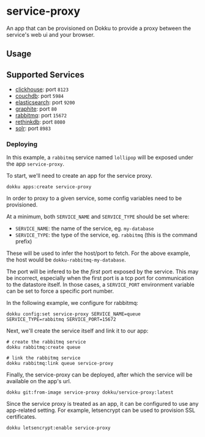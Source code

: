 # service-proxy

An app that can be provisioned on Dokku to provide a proxy between the service's web ui and your browser.

## Usage

## Supported Services

- [clickhouse](https://github.com/dokku/dokku-clickhouse): port `8123`
- [couchdb](https://github.com/dokku/dokku-couchdb): port `5984`
- [elasticsearch](https://github.com/dokku/dokku-elasticsearch): port `9200`
- [graphite](https://github.com/dokku/dokku-graphite): port `80`
- [rabbitmq](https://github.com/dokku/dokku-rabbitmq): port `15672`
- [rethinkdb](https://github.com/dokku/dokku-rethinkdb): port `8080`
- [solr](https://github.com/dokku/dokku-solr): port `8983`

### Deploying

In this example, a `rabbitmq` service named `lollipop` will be exposed under the app `service-proxy`.

To start, we'll need to create an app for the service proxy.

```shell
dokku apps:create service-proxy
```

In order to proxy to a given service, some config variables need to be provisioned.

At a minimum, both `SERVICE_NAME` and `SERVICE_TYPE` should be set where:

- `SERVICE_NAME`: the name of the service, eg. `my-database`
- `SERVICE_TYPE`: the type of the service, eg. `rabbitmq` (this is the command prefix)

These will be used to infer the host/port to fetch. For the above example, the host would be `dokku-rabbitmq-my-database`.

The port will be infered to be the _first_ port exposed by the service. This may be incorrect, especially when the first port is a tcp port for communication to the datastore itself. In those cases, a `SERVICE_PORT` environment variable can be set to force a specific port number.

In the following example, we configure for rabbitmq:

```shell
dokku config:set service-proxy SERVICE_NAME=queue SERVICE_TYPE=rabbitmq SERVICE_PORT=15672
```

Next, we'll create the service itself and link it to our app:

```shell
# create the rabbitmq service
dokku rabbitmq:create queue

# link the rabbitmq service
dokku rabbitmq:link queue service-proxy
```

Finally, the service-proxy can be deployed, after which the service will be available on the app's url.

```shell
dokku git:from-image service-proxy dokku/service-proxy:latest
```

Since the service proxy is treated as an app, it can be configured to use any app-related setting. For example, letsencrypt can be used to provision SSL certificates.

```shell
dokku letsencrypt:enable service-proxy
```
